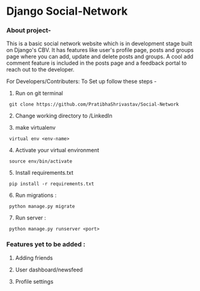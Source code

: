 # Django Social-Network
### About project-
This is a basic social network website which is in development stage built on Django's CBV. It has features like user's profile page, posts and groups page where you can add, update and delete posts and groups. A cool add comment feature is included in the posts page and a feedback portal to reach out to the developer.

For Developers/Contributers: To Set up follow these steps -

   1. Run on git terminal
   
     git clone https://github.com/PratibhaShrivastav/Social-Network


   2. Change working directory to /LinkedIn

   3. make virtualenv

     virtual env <env-name>

   4. Activate your virtual environment

     source env/bin/activate

   5. Install requirements.txt

     pip install -r requirements.txt

   6. Run migrations :

     python manage.py migrate

   7. Run server :

     python manage.py runserver <port>

### Features yet to be added :
  
  1. Adding friends 
  
  2. User dashboard/newsfeed
  
  3. Profile settings
  
  
